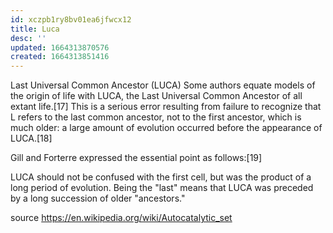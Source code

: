 ```yaml
---
id: xczpb1ry8bv01ea6jfwcx12
title: Luca
desc: ''
updated: 1664313870576
created: 1664313851416
---
```


Last Universal Common Ancestor (LUCA)
Some authors equate models of the origin of life with LUCA, the Last Universal Common Ancestor of all extant life.[17] This is a serious error resulting from failure to recognize that L refers to the last common ancestor, not to the first ancestor, which is much older: a large amount of evolution occurred before the appearance of LUCA.[18]

Gill and Forterre expressed the essential point as follows:[19]

LUCA should not be confused with the first cell, but was the product of a long period of evolution. Being the "last" means that LUCA was preceded by a long succession of older "ancestors."


source https://en.wikipedia.org/wiki/Autocatalytic_set

